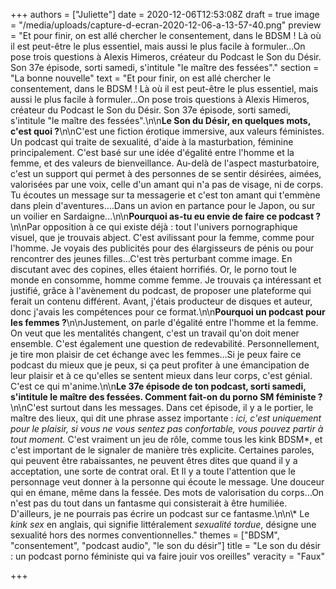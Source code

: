 +++
authors = ["Juliette"]
date = 2020-12-06T12:53:08Z
draft = true
image = "/media/uploads/capture-d-ecran-2020-12-06-a-13-57-40.png"
preview = "Et pour finir, on est allé chercher le consentement, dans le BDSM ! Là où il est peut-être le plus essentiel, mais aussi le plus facile à formuler...On pose trois questions à Alexis Himeros, créateur du Podcast le Son du Désir. Son 37e épisode, sorti samedi, s'intitule \"le maître des fessées\"."
section = "La bonne nouvelle"
text = "Et pour finir, on est allé chercher le consentement, dans le BDSM ! Là où il est peut-être le plus essentiel, mais aussi le plus facile à formuler...On pose trois questions à Alexis Himeros, créateur du Podcast le Son du Désir. Son 37e épisode, sorti samedi, s'intitule \"le maître des fessées\".\n\n**Le Son du Désir, en quelques mots, c'est quoi ?**\n\nC'est une fiction érotique immersive, aux valeurs féministes. Un podcast qui traite de sexualité, d'aide à la masturbation, féminine principalement. C'est basé sur une idée d'égalité entre l'homme et la femme, et des valeurs de bienveillance. Au-delà de l'aspect masturbatoire, c'est un support qui permet à des personnes de se sentir désirées, aimées, valorisées par une voix, celle d'un amant qui n'a pas de visage, ni de corps. Tu écoutes un message sur ta messagerie et c'est ton amant qui t'emmène dans plein d'aventures….Dans un avion en partance pour le Japon, ou sur un voilier en Sardaigne...\n\n**Pourquoi as-tu eu envie de faire ce podcast ?**\n\nPar opposition à ce qui existe déjà : tout l'univers pornographique visuel, que je trouvais abject. C'est avilissant pour la femme, comme pour l'homme. Je voyais des publicités pour des élargisseurs de pénis ou pour rencontrer des jeunes filles...C'est très perturbant comme image. En discutant avec des copines, elles étaient horrifiés. Or, le porno tout le monde en consomme, homme comme femme. Je trouvais ça intéressant et justifié, grâce à l'avènement du podcast, de proposer une plateforme qui ferait un contenu différent. Avant, j'étais producteur de disques et auteur, donc j'avais les compétences pour ce format.\n\n**Pourquoi un podcast pour les femmes ?**\n\nJustement, on parle d'égalité entre l'homme et la femme. On veut que les mentalités changent, c'est un travail qu'on doit mener ensemble. C'est également une question de redevabilité. Personnellement, je tire mon plaisir de cet échange avec les femmes...Si je peux faire ce podcast du mieux que je peux, si ça peut profiter à une émancipation de leur plaisir et à ce qu'elles se sentent mieux dans leur corps, c'est génial. C'est ce qui m'anime.\n\n**Le 37e épisode de ton podcast, sorti samedi, s'intitule le maître des fessées. Comment fait-on du porno SM féministe ?**\n\nC'est surtout dans les messages. Dans cet épisode, il y a le portier, le maître des lieux, qui dit une phrase assez importante : _ici, c'est uniquement pour le plaisir, si vous ne vous sentez pas confortable, vous pouvez partir à tout moment._ C'est vraiment un jeu de rôle, comme tous les kink BDSM*, et c'est important de le signaler de manière très explicite. Certaines paroles, qui peuvent être rabaissantes, ne peuvent êtres dites que quand il y a acceptation, une sorte de contrat oral. Et Il y a toute l'attention que le personnage veut donner à la personne qui écoute le message. Une douceur qui en émane, même dans la fessée. Des mots de valorisation du corps…On n'est pas du tout dans un fantasme qui consisterait à être humiliée. D'ailleurs, je ne pourrais pas écrire un podcast sur ce fantasme.\n\n\\* Le _kink sex_ en anglais, qui signifie littéralement _sexualité tordue_, désigne une sexualité hors des normes conventionnelles."
themes = ["BDSM", "consentement", "podcast audio", "le son du désir"]
title = "Le son du désir : un podcast porno féministe qui va faire jouir vos oreilles"
veracity = "Faux"

+++
